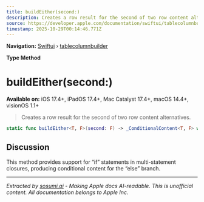 ```yaml
---
title: buildEither(second:)
description: Creates a row result for the second of two row content alternatives.
source: https://developer.apple.com/documentation/swiftui/tablecolumnbuilder/buildeither(second:)
timestamp: 2025-10-29T00:14:46.771Z
---
```


**Navigation:** [Swiftui](/documentation/swiftui) › [tablecolumnbuilder](/documentation/swiftui/tablecolumnbuilder)

**Type Method**

# buildEither(second:)

**Available on:** iOS 17.4+, iPadOS 17.4+, Mac Catalyst 17.4+, macOS 14.4+, visionOS 1.1+

> Creates a row result for the second of two row content alternatives.

```swift
static func buildEither<T, F>(second: F) -> _ConditionalContent<T, F> where RowValue == T.TableRowValue, Sort == T.TableColumnSortComparator, T : TableColumnContent, F : TableColumnContent, T.TableColumnSortComparator == F.TableColumnSortComparator, T.TableRowValue == F.TableRowValue
```

## Discussion

This method provides support for “if” statements in multi-statement closures, producing conditional content for the “else” branch.

---

*Extracted by [sosumi.ai](https://sosumi.ai) - Making Apple docs AI-readable.*
*This is unofficial content. All documentation belongs to Apple Inc.*
